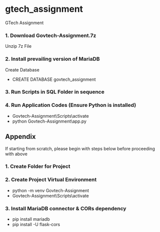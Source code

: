 # gtech_assignment
GTech Assignment

### 1. Download Govtech-Assignment.7z
Unzip 7z File

### 2. Install prevailing version of MariaDB
Create Database
- CREATE DATABASE govtech_assignment

### 3. Run Scripts in SQL Folder in sequence

### 4. Run Application Codes (Ensure Python is installed)
- Govtech-Assignment\Scripts\activate
- python Govtech-Assignment\app.py


## __Appendix__

If starting from scratch, please begin with steps below before proceeding with above
### 1. Create Folder for Project

### 2. Create Project Virtual Environment
- python -m venv Govtech-Assignment
- Govtech-Assignment\Scripts\activate

### 3. Install MariaDB connector & CORs dependency
- pip install mariadb
- pip install -U flask-cors

